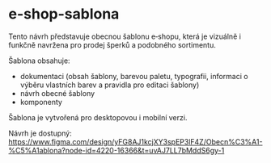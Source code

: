 # e-shop-sablona

Tento návrh představuje obecnou šablonu e‑shopu, která je vizuálně i funkčně navržena pro prodej šperků a podobného sortimentu.

Šablona obsahuje:
- dokumentaci (obsah šablony, barevou paletu, typografii, informaci o výběru vlastních barev a pravidla pro editaci šablony)
- návrh obecné šablony
- komponenty

Šablona je vytvořená pro desktopovou i mobilní verzi. 

Návrh je dostupný: https://www.figma.com/design/yFG8AJ1kcjXY3spEP3lF4Z/Obecn%C3%A1-%C5%A1ablona?node-id=4220-16366&t=uvAJ7LL7bMddS6gy-1


